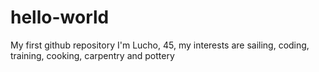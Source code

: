 # hello-world
My first github repository
I'm Lucho, 45, my interests are sailing, coding, training, cooking, carpentry and pottery
